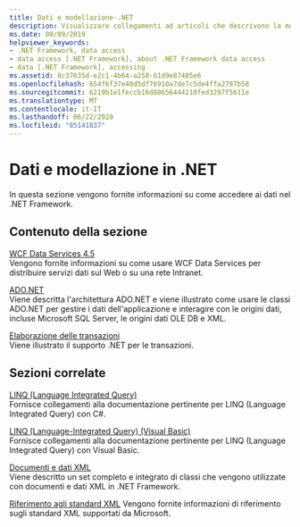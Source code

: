 ```yaml
---
title: Dati e modellazione-.NET
description: Visualizzare collegamenti ad articoli che descrivono la modellazione e come accedere ai dati in .NET. Gli articoli riguardano WCF Data Services, ADO.NET e l'elaborazione delle transazioni.
ms.date: 09/09/2019
helpviewer_keywords:
- .NET Framework, data access
- data access [.NET Framework], about .NET Framework data access
- data [.NET Framework], accessing
ms.assetid: 8c37635d-e2c1-4b64-a258-61d9e87405e6
ms.openlocfilehash: 654f6f37e40d5df76910a7de7c5de4ffa2787b58
ms.sourcegitcommit: 6219b1e1feccb16d88656444210fed3297f5611e
ms.translationtype: MT
ms.contentlocale: it-IT
ms.lasthandoff: 06/22/2020
ms.locfileid: "85141837"
---
```

# <a name="data-and-modeling-in-net"></a>Dati e modellazione in .NET

In questa sezione vengono fornite informazioni su come accedere ai dati nel .NET Framework.  
  
## <a name="in-this-section"></a>Contenuto della sezione

 [WCF Data Services 4.5](./wcf/index.md)  
 Vengono fornite informazioni su come usare WCF Data Services per distribuire servizi dati sul Web o su una rete Intranet.  

 [ADO.NET](./adonet/index.md)  
 Viene descritta l'architettura ADO.NET e viene illustrato come usare le classi ADO.NET per gestire i dati dell'applicazione e interagire con le origini dati, incluse Microsoft SQL Server, le origini dati OLE DB e XML.  
  
 [Elaborazione delle transazioni](./transactions/index.md)  
 Viene illustrato il supporto .NET per le transazioni.  
  
## <a name="related-sections"></a>Sezioni correlate

 [LINQ (Language Integrated Query)](../../csharp/programming-guide/concepts/linq/index.md)  
 Fornisce collegamenti alla documentazione pertinente per LINQ (Language Integrated Query) con C#.  
  
 [LINQ (Language-Integrated Query) (Visual Basic)](../../visual-basic/programming-guide/concepts/linq/index.md)  
 Fornisce collegamenti alla documentazione pertinente per LINQ (Language Integrated Query) con Visual Basic.  
  
 [Documenti e dati XML](../../standard/data/xml/index.md)  
 Viene descritto un set completo e integrato di classi che vengono utilizzate con documenti e dati XML in .NET Framework.  
  
 [Riferimento agli standard XML](https://docs.microsoft.com/previous-versions/dotnet/netframework-4.0/ms256177(v=vs.100))  
 Vengono fornite informazioni di riferimento sugli standard XML supportati da Microsoft.  
